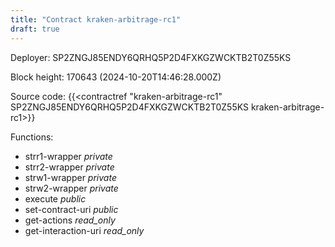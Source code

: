```yaml
---
title: "Contract kraken-arbitrage-rc1"
draft: true
---
```

Deployer: SP2ZNGJ85ENDY6QRHQ5P2D4FXKGZWCKTB2T0Z55KS


 



Block height: 170643 (2024-10-20T14:46:28.000Z)

Source code: {{<contractref "kraken-arbitrage-rc1" SP2ZNGJ85ENDY6QRHQ5P2D4FXKGZWCKTB2T0Z55KS kraken-arbitrage-rc1>}}

Functions:

* strr1-wrapper _private_
* strr2-wrapper _private_
* strw1-wrapper _private_
* strw2-wrapper _private_
* execute _public_
* set-contract-uri _public_
* get-actions _read_only_
* get-interaction-uri _read_only_
